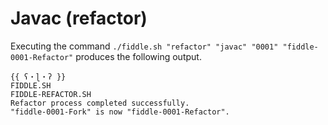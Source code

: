 Javac (refactor)
======

Executing the command `./fiddle.sh "refactor" "javac" "0001" "fiddle-0001-Refactor"` produces
the following output.

    {{ ʕ・ɭ・ʔ }}
    FIDDLE.SH
    FIDDLE-REFACTOR.SH
    Refactor process completed successfully.
    "fiddle-0001-Fork" is now "fiddle-0001-Refactor".


